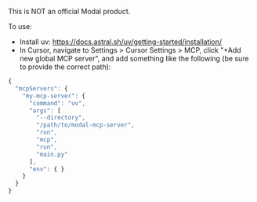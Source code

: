
This is NOT an official Modal product.

To use:
* Install uv: https://docs.astral.sh/uv/getting-started/installation/
* In Cursor, navigate to Settings > Cursor Settings > MCP, click "+Add new global MCP server", and add something like the following (be sure to provide the correct path):
```js
{
  "mcpServers": {
    "my-mcp-server": {
      "command": "uv",
      "args": [
        "--directory",
        "/path/to/modal-mcp-server",
        "run",
        "mcp",
        "run",
        "main.py"
      ],
      "env": { }
    }
  }
}

```